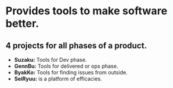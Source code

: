 # Provides tools to make software better.

## 4 projects for all phases of a product. 
- **Suzaku:** Tools for Dev phase. 
- **GennBu:** Tools for delivered or ops phase. 
- **ByakKo:** Tools for finding issues from outside. 
- **SeiRyuu:** is a platform of efficacies.
